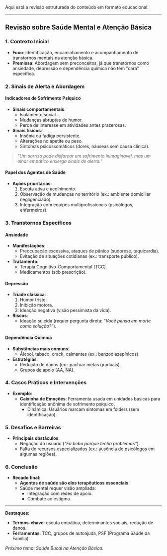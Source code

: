 Aqui está a revisão estruturada do conteúdo em formato educacional:

---

## **Revisão sobre Saúde Mental e Atenção Básica**  

### **1. Contexto Inicial**  
- **Foco**: Identificação, encaminhamento e acompanhamento de transtornos mentais na atenção básica.  
- **Premissa**: Abordagem sem preconceitos, já que transtornos como ansiedade, depressão e dependência química não têm "cara" específica.  

### **2. Sinais de Alerta e Abordagem**  
#### **Indicadores de Sofrimento Psíquico**  
- **Sinais comportamentais**:  
  - Isolamento social.  
  - Mudanças abruptas de humor.  
  - Perda de interesse em atividades antes prazerosas.  
- **Sinais físicos**:  
  - Insônia ou fadiga persistente.  
  - Alterações no apetite ou peso.  
  - Sintomas psicossomáticos (dores, náuseas sem causa clínica).  

> *"Um sorriso pode disfarçar um sofrimento inimaginável, mas um olhar empático enxerga sinais de alerta."*  

#### **Papel dos Agentes de Saúde**  
- **Ações prioritárias**:  
  1. Escuta ativa e acolhimento.  
  2. Observação de mudanças no território (ex.: ambiente domiciliar negligenciado).  
  3. Integração com equipes multiprofissionais (psicólogos, enfermeiros).  

### **3. Transtornos Específicos**  
#### **Ansiedade**  
- **Manifestações**:  
  - Preocupação excessiva, ataques de pânico (sudorese, taquicardia).  
  - Evitação de situações cotidianas (ex.: transporte público).  
- **Tratamento**:  
  - Terapia Cognitivo-Comportamental (TCC).  
  - Medicamentos (sob prescrição).  

#### **Depressão**  
- **Tríade clássica**:  
  1. Humor triste.  
  2. Inibição motora.  
  3. Ideação negativa (visão pessimista da vida).  
- **Riscos**:  
  - Ideação suicida (requer pergunta direta: *"Você pensa em morte como solução?"*).  

#### **Dependência Química**  
- **Substâncias mais comuns**:  
  - Álcool, tabaco, crack, calmantes (ex.: benzodiazepínicos).  
- **Estratégias**:  
  - Redução de danos (ex.: pactuar metas graduais).  
  - Grupos de apoio (AA, NA).  

### **4. Casos Práticos e Intervenções**  
- **Exemplo**:  
  - **Caixinha de Emoções**: Ferramenta usada em unidades básicas para identificação anônima de sofrimento psíquico.  
    - Dinâmica: Usuários marcam sintomas em folders (sem identificação).  

### **5. Desafios e Barreiras**  
- **Principais obstáculos**:  
  - Negação do usuário (*"Eu bebo porque tenho problemas"*).  
  - Falta de recursos especializados (ex.: ausência de psicólogos em algumas regiões).  

### **6. Conclusão**  
- **Recado final**:  
  - **Agentes de saúde são elos terapêuticos essenciais**.  
  - Saúde mental requer visão ampliada:  
    - Integração com redes de apoio.  
    - Combate ao estigma.  

--- 

**Destaques**:  
- **Termos-chave**: escuta empática, determinantes sociais, redução de danos.  
- **Ferramentas**: TCC, grupos de autoajuda, PSF (Programa Saúde da Família).  

*Próximo tema: Saúde Bucal na Atenção Básica.*
